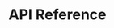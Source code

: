 ---
title: API Reference

language_tabs: # must be one of https://git.io/vQNgJ
  - shell : cURL
  - csharp : C#

toc_footers:

includes:

  - alerts

  - api_reference/index
  - api_reference/introduction
  - api_reference/basics
  - api_reference/environments
  - api_reference/authentication
  - api_reference/pagination
  - api_reference/rate_limits
  - api_reference/errors

  - customer/index
  - customer/introduction

  - customer/order_request/index
  - customer/order_request/list
  - customer/order_request/get
  - customer/order_request/create_room_rental
  - customer/order_request/create_virtual_lab
  - customer/order_request/cancel

  - customer/order/index
  - customer/order/list
  - customer/order/get

  - customer/course/index
  - customer/course/list
  - customer/course/get
  
  - partner/index
  - partner/introduction
  
  - partner/referrals/index
  - partner/referrals/create_customer_leads
  - partner/referrals/create_company_newsletters
  - partner/venue_locations

  - appendix/index
  - appendix/introduction
  - appendix/lists/index
  - appendix/lists/timezone
  - appendix/lists/virtual_lab_datacenters

search: true
---